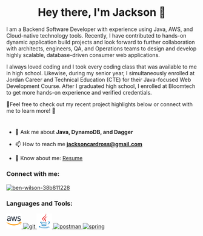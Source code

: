 <h1 align="center">Hey there, I'm Jackson 👋</h1>

<b1 align="left">I am a Backend Software Developer with experience using Java, AWS, and Cloud-native technology tools.
Recently, I have contributed to hands-on dynamic application build projects and look forward to further collaboration with architects, engineers, QA, and Operations teams to design and develop  highly scalable, database-driven consumer web applications.

I always loved coding and I took every coding class that was available to me in high school. Likewise, during my senior year, I simultaneously enrolled at Jordan Career and Technical Education (CTE) for their Java-focused Web Development Course. After I graduated high school, I enrolled at Bloomtech to get more hands-on experience and verified credentials.

👀Feel free to check out my recent project highlights below or connect with me to learn more! 💬</b1>
<h1></h1>


- 💬 Ask me about **Java, DynamoDB, and Dagger**

- 📫 How to reach me **jacksoncardross@gmail.com**

- 📄 Know about me: [Resume](https://docs.google.com/document/d/1-GNDSexTa7B06HmW2A9_DBAoXvSxt0DspeMOIsFSzBM/edit?usp=sharing)

<h3 align="left">Connect with me:</h3>
<p align="left">
<a href="https://linkedin.com/in/jacksoncardross" target="blank"><img align="center" src="https://raw.githubusercontent.com/rahuldkjain/github-profile-readme-generator/master/src/images/icons/Social/linked-in-alt.svg" alt="ben-wilson-38b811228" height="30" width="40" /></a>
</p>

<h3 align="left">Languages and Tools:</h3>
<p align="left"> <a href="https://aws.amazon.com" target="_blank" rel="noreferrer"> <img src="https://raw.githubusercontent.com/devicons/devicon/master/icons/amazonwebservices/amazonwebservices-original-wordmark.svg" alt="aws" width="40" height="40"/>
</a> <a href="https://git-scm.com/" target="_blank" rel="noreferrer"> <img src="https://www.vectorlogo.zone/logos/git-scm/git-scm-icon.svg" alt="git" width="40" height="40"/> </a>
<a href="https://www.java.com" target="_blank" rel="noreferrer"> <img src="https://raw.githubusercontent.com/devicons/devicon/master/icons/java/java-original.svg" alt="java" width="40" height="40"/> </a>
<a href="https://postman.com" target="_blank" rel="noreferrer"> <img src="https://www.vectorlogo.zone/logos/getpostman/getpostman-icon.svg" alt="postman" width="40" height="40"/> </a> 
<a href="https://spring.io/" target="_blank" rel="noreferrer"> <img src="https://www.vectorlogo.zone/logos/springio/springio-icon.svg" alt="spring" width="40" height="40"/> </a>
